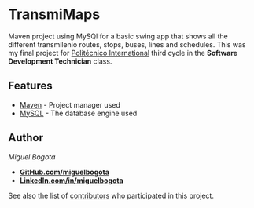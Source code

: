 # TransmiMaps

Maven project using MySQl for a basic swing app that shows all the different transmilenio routes, stops, buses, lines and schedules. This was my final project for [Politécnico International](https://politecnicointernacional.edu.co/) third cycle in the **Software Development Technician** class.

## Features

* [Maven](https://maven.apache.org/) - Project manager used
* [MySQL](https://www.mysql.com/) - The database engine used

## Author

*Miguel Bogota*
* **[GitHub.com/miguelbogota](https://github.com/miguelbogota)**
* **[LinkedIn.com/in/miguelbogota](https://www.linkedin.com/in/miguelbogota)**


See also the list of [contributors](https://github.com/miguelbogota/transmiMaps/graphs/contributors) who participated in this project.
